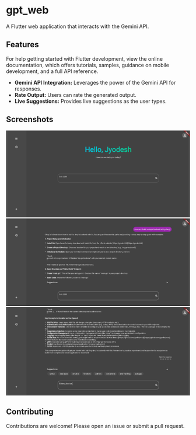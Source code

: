 # gpt_web

A Flutter web application that interacts with the Gemini API.


## Features

For help getting started with Flutter development, view the
online documentation, which offers tutorials,
samples, guidance on mobile development, and a full API reference.
*   **Gemini API Integration:** Leverages the power of the Gemini API for responses.
*   **Rate Output:** Users can rate the generated output.
*   **Live Suggestions:** Provides live suggestions as the user types.

## Screenshots

![Screenshot 1](screenshots/ss1.png)
![Screenshot 2](screenshots/ss2.png)
![Screenshot 3](screenshots/ss3.png)

## Contributing

Contributions are welcome! Please open an issue or submit a pull request.
